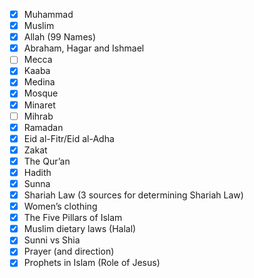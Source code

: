 - [x] Muhammad
- [x] Muslim
- [x] Allah (99 Names)
- [x] Abraham, Hagar and Ishmael
- [ ] Mecca
- [x] Kaaba
- [x] Medina
- [x] Mosque
- [x] Minaret
- [ ] Mihrab
- [x] Ramadan
- [x] Eid al-Fitr/Eid al-Adha
- [x] Zakat
- [x] The Qur’an
- [x] Hadith
- [x] Sunna
- [x] Shariah Law (3 sources for determining Shariah Law)
- [x] Women’s clothing
- [x] The Five Pillars of Islam
- [x] Muslim dietary laws (Halal)
- [x] Sunni vs Shia
- [x] Prayer (and direction)
- [x] Prophets in Islam (Role of Jesus)